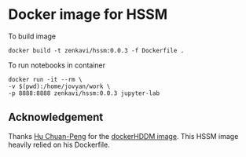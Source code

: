 # Docker image for HSSM

To build image

```
docker build -t zenkavi/hssm:0.0.3 -f Dockerfile .
```

To run notebooks in container

```
docker run -it --rm \
-v $(pwd):/home/jovyan/work \
-p 8888:8888 zenkavi/hssm:0.0.3 jupyter-lab
```

## Acknowledgement

Thanks [Hu Chuan-Peng](https://github.com/hcp4715) for the [dockerHDDM image](https://github.com/hcp4715/dockerHDDM). This HSSM image heavily relied on his Dockerfile.